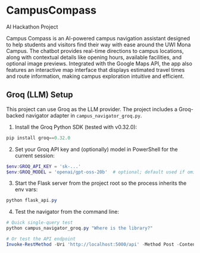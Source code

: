 # CampusCompass
AI Hackathon Project

Campus Compass is an AI-powered campus navigation assistant designed to help students and visitors find their way with ease around the UWI Mona Campus. The chatbot provides real-time directions to campus locations, along with contextual details like opening hours, available facilities, and optional image previews. Integrated with the Google Maps API, the app also features an interactive map interface that displays estimated travel times and route information, making campus exploration intuitive and efficient.
## Groq (LLM) Setup

This project can use Groq as the LLM provider. The project includes a Groq-backed navigator adapter in `campus_navigator_groq.py`.

1. Install the Groq Python SDK (tested with v0.32.0):

```powershell
pip install groq==0.32.0
```

2. Set your Groq API key and (optionally) model in PowerShell for the current session:

```powershell
$env:GROQ_API_KEY = 'sk-...'
$env:GROQ_MODEL = 'openai/gpt-oss-20b'  # optional; default used if omitted
```

3. Start the Flask server from the project root so the process inherits the env vars:

```powershell
python flask_api.py
```

4. Test the navigator from the command line:

```powershell
# Quick single-query test
python campus_navigator_groq.py "Where is the library?"

# Or test the API endpoint
Invoke-RestMethod -Uri 'http://localhost:5000/api' -Method Post -ContentType 'application/json' -Body (ConvertTo-Json @{ query = "Where is the library?" })

````

